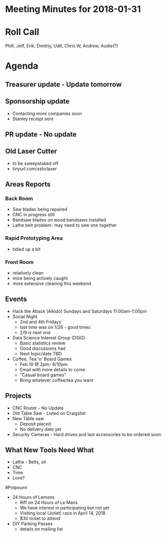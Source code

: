 Meeting Minutes for 2018-01-31
=============================
# Roll Call
Phill, Jeff, Erik, Dmitriy, Udit, Chris W, Andrew, Audie(?)

# Agenda
## Treasurer update - Update tomorrow
## Sponsorship update
- Contacting more companies soon
- Stanley receipt sent
## PR update - No update
## Old Laser Cutter
- to be sweepstaked off
- tinyurl.com/sshclaser
## Areas Reports
### Back Room
- Saw blades being repaired
- CNC in progress still
- Bandsaw blades on wood bandsaws installed
- Lathe belt problem- may need to sew one together
### Rapid Prototyping Area
- tidied up a bit
### Front Room
- relatively clean
- mice being actively caught
- more extensive cleaning this weekend
## Events
- Hack the Attack (Aikido) Sundays and Saturdays 11:00am-1:00pm
- Social Night
  - 2nd and 4th Fridays
  - last time was on 1/26 - good times
  - 2/9 is next one
- Data Science Interest Group (DSIG)
  - Basic statistics review
  - Good discussions had
  - Next topic/date TBD
- Coffee, Tea 'n' Board Games
  - Feb 10 @ 2pm- 6/10pm
  - Email with more details to come
  - "Casual board games"
  - Bring whatever coffee/tea you want 
## Projects
- CNC Router - No Update
- Old Table Saw - Listed on Craigslist
- New Table saw
  - Deposit placed
  - No delivery date yet
- Security Cameras - Hard drives and last accessories to be ordered soon

## What New Tools Need What
- Lathe - Belts, oil
- CNC
 - Time
 - Love?

#Potpourri
- 24 Hours of Lemons
  - Riff on 24 Hours of Le Mans
  - We have interest in participating but not yet
  - Visiting local (Joliet) race in April 14, 2018
  - $30 ticket to attend
- DIY Parking Passes
  - details on mailing list
